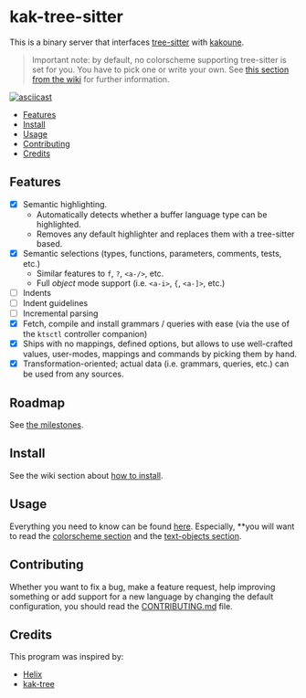 # kak-tree-sitter

This is a binary server that interfaces [tree-sitter](https://tree-sitter.github.io/) with
[kakoune](https://kakoune.org/).

> Important note: by default, no colorscheme supporting tree-sitter is set for you. You have to pick one or write your
> own. See [this section from the wiki](https://github.com/hadronized/kak-tree-sitter/wiki/Colorscheme) for further information.

[![asciicast](https://asciinema.org/a/606062.svg)](https://asciinema.org/a/606062)

- [Features](#features)
- [Install](#install)
- [Usage](#usage)
- [Contributing](#contributing)
- [Credits](#credits)

## Features

- [x] Semantic highlighting.
  - Automatically detects whether a buffer language type can be highlighted.
  - Removes any default highlighter and replaces them with a tree-sitter based.
- [x] Semantic selections (types, functions, parameters, comments, tests, etc.)
  - Similar features to `f`, `?`, `<a-/>`, etc.
  - Full _object_ mode support (i.e. `<a-i>`, `{`, `<a-]>`, etc.)
- [ ] Indents
- [ ] Indent guidelines
- [ ] Incremental parsing
- [x] Fetch, compile and install grammars / queries with ease (via the use of the `ktsctl` controller companion)
- [x] Ships with no mappings, defined options, but allows to use well-crafted values, user-modes, mappings and
  commands by picking them by hand.
- [x] Transformation-oriented; actual data (i.e. grammars, queries, etc.) can be used from any sources.

## Roadmap

See [the milestones](https://github.com/hadronized/kak-tree-sitter/milestones).

## Install

See the wiki section about [how to install](https://github.com/hadronized/kak-tree-sitter/wiki/Install).

## Usage

Everything you need to know can be found [here](https://github.com/hadronized/kak-tree-sitter/wiki/Usage). Especially,
**you will want to read the [colorscheme section](https://github.com/hadronized/kak-tree-sitter/wiki/Colorscheme) and
the [text-objects section](https://github.com/hadronized/kak-tree-sitter/wiki/Text-objects).

## Contributing

Whether you want to fix a bug, make a feature request, help improving something or add support for a new language by
changing the default configuration, you should read the [CONTRIBUTING.md](./CONTRIBUTING.md) file.

## Credits

This program was inspired by:

- [Helix](https://helix-editor.com)
- [kak-tree](https://github.com/ul/kak-tree)
